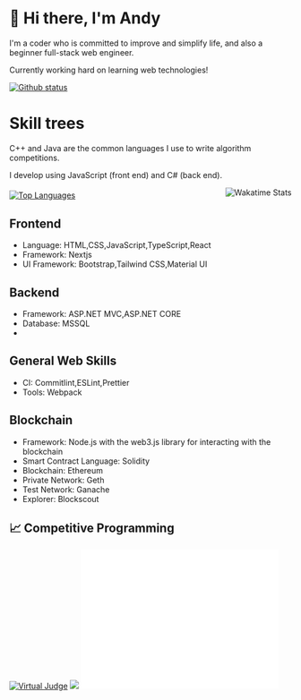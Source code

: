 # 👋 Hi there, I'm Andy
I'm a coder who is committed to improve and simplify life, and also a beginner full-stack web engineer.

Currently working hard on learning web technologies!

[<img alt="Github status" src="https://github-readme-stats.vercel.app/api?username=Andy106084&show_icons=true&theme=transparent">](https://github.com/anuraghazra/github-readme-stats)

# Skill trees

C++ and Java are the common languages I use to write algorithm competitions.

I develop using JavaScript (front end) and C# (back end).

[<img align="right" height="300em" alt="Wakatime Stats" src="https://github-readme-stats.vercel.app/api/wakatime?username=AndyYang&layout=compact&theme=transparent">](https://wakatime.com/@AndyYang)

[<img align="middle" alt="Top Languages" src="https://github-readme-stats.vercel.app/api/top-langs/?username=Andy106084&exclude_repo=cf-stats&theme=transparent">](https://github.com/anuraghazra/github-readme-stats)

## Frontend

- Language: HTML,CSS,JavaScript,TypeScript,React
- Framework: Nextjs
- UI Framework: Bootstrap,Tailwind CSS,Material UI


## Backend

- Framework: ASP.NET MVC,ASP.NET CORE
- Database: MSSQL
-  
## General Web Skills

- CI: Commitlint,ESLint,Prettier
- Tools: Webpack
## Blockchain

- Framework: Node.js with the web3.js library for interacting with the blockchain
- Smart Contract Language: Solidity
- Blockchain: Ethereum
- Private Network: Geth
- Test Network: Ganache
- Explorer: Blockscout

## <b>&#128200; Competitive Programming</b>
[<img alt="Virtual Judge" height="350em" src="https://user-images.githubusercontent.com/76254396/224528417-283e5faf-59d9-4e68-8cce-ebf984299f11.png">](https://vjudge.net/user/s1091915)
[<img height="250em" src="https://leetcard.jacoblin.cool/Andy6114?theme=light&font=Karma&ext=contest" />](https://leetcode.com/profile/)
[<img height="250em" src="https://raw.githubusercontent.com/Andy106084/cf-stats/main/output/light_card.svg" />](https://codeforces.com/profile/andy910812)
